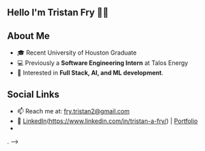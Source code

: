 ## Hello I'm Tristan Fry 👋👋

## About Me
- 🎓 Recent University of Houston Graduate
- 💻 Previously a **Software Engineering Intern** at Talos Energy 
- 🤖 Interested in **Full Stack, AI, and ML development**.

## Social Links
- 📫 Reach me at: fry.tristan2@gmail.com
- 🔗 [LinkedIn](https://linkedin.com/in/YOUR_PROFILE)(https://www.linkedin.com/in/tristan-a-fry/) | [Portfolio](https://yourportfolio.com)
- 
.
-->
